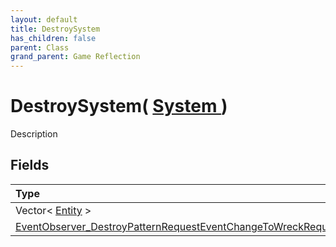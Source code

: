 ```yaml
---
layout: default
title: DestroySystem
has_children: false
parent: Class
grand_parent: Game Reflection
---
```

# DestroySystem( [ System ](/riftbreaker-wiki/docs/game-reflection/classes/system/) )
Description 

## Fields

| Type | Name |
|:----------|:--------------|
| Vector< [Entity](/riftbreaker-wiki/docs/game-reflection/classes/entity/) > | destroyed_ents |
| [EventObserver_DestroyPatternRequestEventChangeToWreckRequestPhysicsSleepEvent](/riftbreaker-wiki/docs/game-reflection/classes/event_observer__destroy_pattern_request_event_change_to_wreck_request_physics_sleep_event/) | events |

